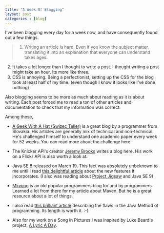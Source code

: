 ```yaml
---
title: "A Week Of Blogging"
layout: post
categories : [blog]
---
```


I've been blogging every day for a week now, and have consequently found out a few things.

>1. Writing an article is hard. Even if you know the subject matter, translating it into an explanation that everyone can understand takes ages.
2. It takes a lot longer than I thought to write a post. I thought writing a post might take an hour. Its more like three. 
3. CSS is annoying. Being a perfectionist, setting up the CSS for the blog took at least half of my time. (even though I know it looks like I've done nothing)

Also blogging seems to be more as much about reading as it is about writing. Each post forced me to read a ton of other articles and documentation to check that my information was correct.

Among these,

* [A Geek With A Hat (Swizec Teller)](http://www.swizec.com) is a great blog by a programmer from Slovakia. His articles are generally mix of technical and non-technical. He's challenged himself to understand one academic paper every week for 52 weeks. You can read more about the challenge here.

* The Knicker API's creator [Jeremy Brooks](http://www.jeremybrooks.net) writes a blog here. His work on a Flickr API is also worth a look at. 

* Java SE 8 released on March 19. This fact was absolutely unbeknown to me until I read [this delightful article](http://www.javaworld.com/article/2109224/core-java/java-8-officially-arrives-at-last.html) about the new features it incorporates. (I also was reading about [Project Jigsaw](http://www.javaworld.com/article/2078598/java-se/project-jigsaw-delayed-until-java-9.html) and Java SE 9)

* [Mkyong](http://www.mkyong.com/) is an old popular programmers blog for and by programmers. Learned a lot from there for my article about Maven. But he is a great resource about a lot of things.

* I also read [this brilliant article](http://steve-yegge.blogspot.in/2006/03/execution-in-kingdom-of-nouns.html) describing the flaws in the Java Method of programming. Its length is worth it. :-)

* Also for my work on a Song in Pictures I was inspired by Luke Beard's project, [A Lyric A Day](http://www.alyricaday.com). 




